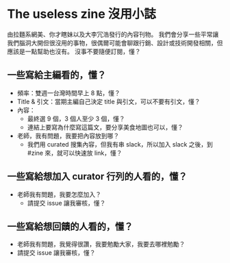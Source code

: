 # The useless zine 沒用小誌

由拉麵系網美、你才瞎妹以及大李冗浩發行的內容刊物。
我們會分享一些平常讓我們腦洞大開但很沒用的事物，很偶爾可能會聊跟行銷、設計或技術開發相關，但應該是一點幫助也沒有。
沒事不要隨便訂閱，懂？



## 一些寫給主編看的，懂？

- 頻率：雙週一台灣時間早上 8 點，懂？
- Title & 引文：當期主編自己決定 title 與引文，可以不要有引文，懂？
- 內容：
  - 最終選 9 個，3 個人至少 3 個，懂？
  - 連結上要寫為什麼寫這篇文，要分享美食地圖也可以，懂？
- 老師，我有問題，我要把內容放到哪？
  - 我們用 curated 搜集內容，但我有串 slack，所以加入 slack 之後，到 #zine 來，就可以快速放 link，懂？


## 一些寫給想加入 curator 行列的人看的，懂？
- 老師我有問題，我要怎麼加入？
  - 請提交 issue 讓我審核，懂？
  
  
 ## 一些寫給想回饋的人看的，懂？
 - 老師我有問題，我覺得很讚，我要勉勵大家，我要去哪裡勉勵？
  - 請提交 issue 讓我審核，懂？
